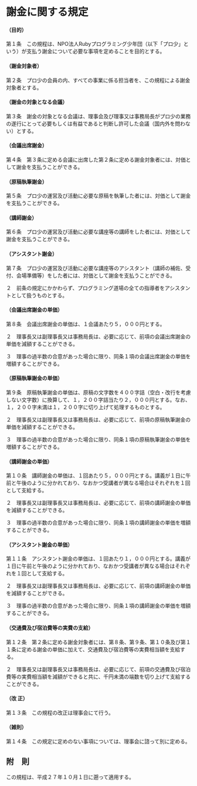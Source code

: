 # 謝金に関する規定

#### （目的）

第１条　この規程は、NPO法人Rubyプログラミング少年団（以下「プロ少」という）が支払う謝金について必要な事項を定めることを目的とする。

#### （謝金対象者）

第２条　プロ少の会員の内、すべての事業に係る担当者を、この規程による謝金対象者とする。

#### （謝金の対象となる会議）

第３条　謝金の対象となる会議は、理事会及び理事又は事務局長がプロ少の業務の遂行にとって必要もしくは有益であると判断し許可した会議（国内外を問わない）とする。

#### （会議出席謝金）

第４条　第３条に定める会議に出席した第２条に定める謝金対象者には、対価として謝金を支払うことができる。

#### （原稿執筆謝金）

第５条　プロ少の運営及び活動に必要な原稿を執筆した者には、対価として謝金を支払うことができる。

#### （講師謝金）

第６条　プロ少の運営及び活動に必要な講座等の講師をした者には、対価として謝金を支払うことができる。

#### （アシスタント謝金）

第７条　プロ少の運営及び活動に必要な講座等のアシスタント（講師の補佐、受付、会場準備等）をした者には、対価として謝金を支払うことができる。

２　前条の規定にかかわらず、プログラミング道場の全ての指導者をアシスタントとして扱うものとする。

#### （会議出席謝金の単価）

第８条　会議出席謝金の単価は、１会議あたり５，０００円とする。

２　理事長又は副理事長又は事務局長は、必要に応じて、前項の会議出席謝金の単価を減額することができる。

３　理事の過半数の合意があった場合に限り、同条１項の会議出席謝金の単価を増額することができる。

#### （原稿執筆謝金の単価）

第９条　原稿執筆謝金の単価は、原稿の文字数を４００字詰（空白・改行を考慮しない文字数）に換算して、１，２００字詰当たり２，０００円とする。なお、１，２００字未満は１，２００字に切り上げて処理するものとする。

２　理事長又は副理事長又は事務局長は、必要に応じて、前項の原稿執筆謝金の単価を減額することができる。

３　理事の過半数の合意があった場合に限り、同条１項の原稿執筆謝金の単価を増額することができる。

#### （講師謝金の単価）

第１０条　講師謝金の単価は、１回あたり５，０００円とする。講義が１日に午前と午後のように分かれており、なおかつ受講者が異なる場合はそれぞれを１回として支給する。

２　理事長又は副理事長又は事務局長は、必要に応じて、前項の講師謝金の単価を減額することができる。

３　理事の過半数の合意があった場合に限り、同条１項の講師謝金の単価を増額することができる。

#### （アシスタント謝金の単価）

第１１条　アシスタント謝金の単価は、１回あたり１，０００円とする。講義が１日に午前と午後のように分かれており、なおかつ受講者が異なる場合はそれぞれを１回として支給する。

２　理事長又は副理事長又は事務局長は、必要に応じて、前項の講師謝金の単価を減額することができる。

３　理事の過半数の合意があった場合に限り、同条１項の講師謝金の単価を増額することができる。

#### （交通費及び宿泊費等の実費の支給）

第１２条　第２条に定める謝金対象者には、第８条、第９条、第１０条及び第１１条に定める謝金の単価に加えて、交通費及び宿泊費等の実費相当額を支給する。

２　理事長又は副理事長又は事務局長は、必要に応じて、前項の交通費及び宿泊費等の実費相当額を減額ができると共に、千円未満の端数を切り上げて支給することができる。

#### （改 正）

第１３条　この規程の改正は理事会にて行う。

#### （雑則）

第１４条　この規定に定めのない事項については、理事会に諮って別に定める。

## 附　則

この規程は、平成２７年１０月１日に遡って適用する。
